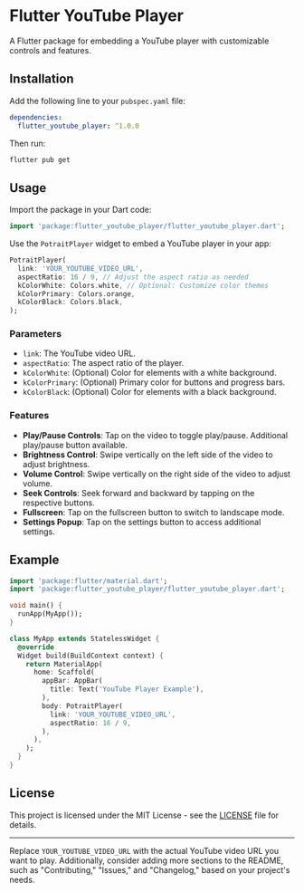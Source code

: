 # Flutter YouTube Player

A Flutter package for embedding a YouTube player with customizable controls and features.

## Installation

Add the following line to your `pubspec.yaml` file:

```yaml
dependencies:
  flutter_youtube_player: ^1.0.0
```

Then run:

```bash
flutter pub get
```

## Usage

Import the package in your Dart code:

```dart
import 'package:flutter_youtube_player/flutter_youtube_player.dart';
```

Use the `PotraitPlayer` widget to embed a YouTube player in your app:

```dart
PotraitPlayer(
  link: 'YOUR_YOUTUBE_VIDEO_URL',
  aspectRatio: 16 / 9, // Adjust the aspect ratio as needed
  kColorWhite: Colors.white, // Optional: Customize color themes
  kColorPrimary: Colors.orange,
  kColorBlack: Colors.black,
);
```

### Parameters

- `link`: The YouTube video URL.
- `aspectRatio`: The aspect ratio of the player.
- `kColorWhite`: (Optional) Color for elements with a white background.
- `kColorPrimary`: (Optional) Primary color for buttons and progress bars.
- `kColorBlack`: (Optional) Color for elements with a black background.

### Features

- **Play/Pause Controls**: Tap on the video to toggle play/pause. Additional play/pause button available.
- **Brightness Control**: Swipe vertically on the left side of the video to adjust brightness.
- **Volume Control**: Swipe vertically on the right side of the video to adjust volume.
- **Seek Controls**: Seek forward and backward by tapping on the respective buttons.
- **Fullscreen**: Tap on the fullscreen button to switch to landscape mode.
- **Settings Popup**: Tap on the settings button to access additional settings.

## Example

```dart
import 'package:flutter/material.dart';
import 'package:flutter_youtube_player/flutter_youtube_player.dart';

void main() {
  runApp(MyApp());
}

class MyApp extends StatelessWidget {
  @override
  Widget build(BuildContext context) {
    return MaterialApp(
      home: Scaffold(
        appBar: AppBar(
          title: Text('YouTube Player Example'),
        ),
        body: PotraitPlayer(
          link: 'YOUR_YOUTUBE_VIDEO_URL',
          aspectRatio: 16 / 9,
        ),
      ),
    );
  }
}
```

## License

This project is licensed under the MIT License - see the [LICENSE](LICENSE) file for details.

---

Replace `YOUR_YOUTUBE_VIDEO_URL` with the actual YouTube video URL you want to play. Additionally, consider adding more sections to the README, such as "Contributing," "Issues," and "Changelog," based on your project's needs.
